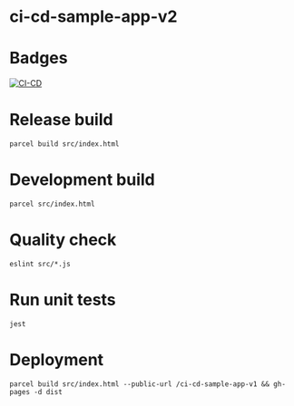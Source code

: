 # ci-cd-sample-app-v2

# Badges
[![CI-CD](https://github.com/ChaDe1922/anotherTest/actions/workflows/cicd.yml/badge.svg)](https://github.com/ChaDe1922/anotherTest/actions/workflows/cicd.yml)

# Release build

```parcel build src/index.html```

# Development build

```parcel src/index.html```

# Quality check

```eslint src/*.js```

# Run unit tests

```jest```

# Deployment

```parcel build src/index.html --public-url /ci-cd-sample-app-v1 && gh-pages -d dist```

